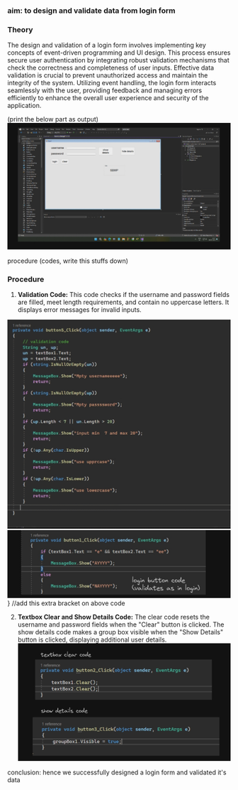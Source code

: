 ### aim: to design and validate data from login form

### Theory

The design and validation of a login form involves implementing key concepts of event-driven programming and UI design. This process ensures secure user authentication by integrating robust validation mechanisms that check the correctness and completeness of user inputs. Effective data validation is crucial to prevent unauthorized access and maintain the integrity of the system. Utilizing event handling, the login form interacts seamlessly with the user, providing feedback and managing errors efficiently to enhance the overall user experience and security of the application.


(print the below part as output)
![image](.attachments/de4c2d54c6cd68a8385ad23c243a26754d28ecb3.jpg)

procedure (codes, write this stuffs down)
### Procedure

1. **Validation Code:**
   This code checks if the username and password fields are filled, meet length requirements, and contain no uppercase letters. It displays error messages for invalid inputs.


![image](.attachments/a6bf715dbef03831943f31cade709cb333f66b45.jpg) 
![image](.attachments/575c825444fa5c8b72f6b2739d55516d57c6a0de.jpg) 
}
//add this extra bracket on above code

2. **Textbox Clear and Show Details Code:**
   The clear code resets the username and password fields when the "Clear" button is clicked. The show details code makes a group box visible when the "Show Details" button is clicked, displaying additional user details.
![image](.attachments/63c2e1b5c19e16753cca1dcd3b12ff3a64fcd300.jpg)

conclusion: hence we  successfully designed a login form and validated it's data